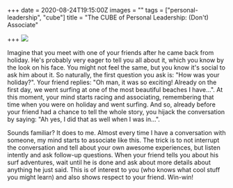+++
date = 2020-08-24T19:15:00Z
images = ""
tags = ["personal-leadership", "cube"]
title = "The CUBE of Personal Leadership: (Don't) Associate"

+++
![](/uploads/cube_associate.png)

Imagine that you meet with one of your friends after he came back from holiday. He's probably very eager to tell you all about it, which you know by the look on his face. You might not feel the same, but you know it's social to ask him about it. So naturally, the first question you ask is: "How was your holiday?". Your friend replies: "Oh man, it was so exciting! Already on the first day, we went surfing at one of the most beautiful beaches I have...". At this moment, your mind starts racing and associating, remembering that time when you were on holiday and went surfing. And so, already before your friend had a chance to tell the whole story, you hijack the conversation by saying: "Ah yes, I did that as well when I was in...".

Sounds familiar? It does to me. Almost every time I have a conversation with someone, my mind starts to associate like this. The trick is to not interrupt the conversation and tell about your own awesome experiences, but listen intently and ask follow-up questions. When your friend tells you about his surf adventures, wait until he is done and ask about more details about anything he just said. This is of interest to you (who knows what cool stuff you might learn) and also shows respect to your friend. Win-win!